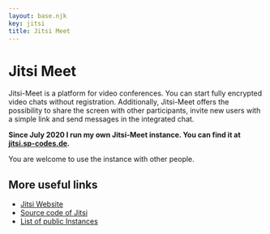 ```yaml
---
layout: base.njk
key: jitsi
title: Jitsi Meet
---
```

# <i class="si si-jitsi"></i> Jitsi Meet

Jitsi-Meet is a platform for video conferences. You can start fully encrypted video chats without registration. Additionally, Jitsi-Meet offers the possibility to share the screen with other participants, invite new users with a simple link and send messages in the integrated chat.

__Since July 2020 I run my own Jitsi-Meet instance. You can find it at [jitsi.sp-codes.de](https://jitsi.sp-codes.de/).__

You are welcome to use the instance with other people.

## More useful links

* [Jitsi Website](https://jitsi.org/)
* [Source code of Jitsi](https://github.com/jitsi/jitsi-meet)
* [List of public Instances](https://github.com/jitsi/jitsi-meet/wiki/Jitsi-Meet-Instances)
